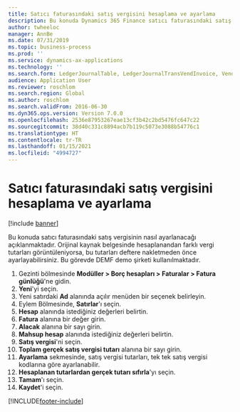 ```yaml
---
title: Satıcı faturasındaki satış vergisini hesaplama ve ayarlama
description: Bu konuda Dynamics 365 Finance satıcı faturasındaki satış vergisinin nasıl ayarlanacağı açıklanmaktadır.
author: twheeloc
manager: AnnBe
ms.date: 07/31/2019
ms.topic: business-process
ms.prod: ''
ms.service: dynamics-ax-applications
ms.technology: ''
ms.search.form: LedgerJournalTable, LedgerJournalTransVendInvoice, VendTableLookup, TaxTmpWorkTrans
audience: Application User
ms.reviewer: roschlom
ms.search.region: Global
ms.author: roschlom
ms.search.validFrom: 2016-06-30
ms.dyn365.ops.version: Version 7.0.0
ms.openlocfilehash: 2536e87953267eae13cf3b42c2bd5476fc647c22
ms.sourcegitcommit: 38d40c331c8894acb7b119c5073e3088b54776c1
ms.translationtype: HT
ms.contentlocale: tr-TR
ms.lasthandoff: 01/15/2021
ms.locfileid: "4994727"
---
```

# <a name="calculate-and-adjust-sales-tax-on-a-vendor-invoice"></a>Satıcı faturasındaki satış vergisini hesaplama ve ayarlama

[!include [banner](../../includes/banner.md)]

Bu konuda satıcı faturasındaki satış vergisinin nasıl ayarlanacağı açıklanmaktadır. Orijinal kaynak belgesinde hesaplanandan farklı vergi tutarları görüntüleniyorsa, bu tutarları deftere nakletmeden önce ayarlayabilirsiniz. Bu görevde DEMF demo şirketi kullanılmaktadır.

1. Gezinti bölmesinde **Modüller > Borç hesapları > Faturalar > Fatura günlüğü**'ne gidin.
2. **Yeni**'yi seçin.
3. Yeni satırdaki **Ad** alanında açılır menüden bir seçenek belirleyin.
4. Eylem Bölmesinde, **Satırlar**'ı seçin.
5. **Hesap** alanında istediğiniz değerleri belirtin.
6. **Fatura** alanına bir değer girin.
7. **Alacak** alanına bir sayı girin.
8. **Mahsup hesap** alanında istediğiniz değerleri belirtin.
9. **Satış vergisi**'ni seçin.
10. **Toplam gerçek satış vergisi tutarı** alanına bir sayı girin.
11. **Ayarlama** sekmesinde, satış vergisi tutarları, tek tek satış vergisi kodlarına göre ayarlanabilir.
12. **Hesaplanan tutarlardan gerçek tutarı sıfırla**'yı seçin.
13. **Tamam**'ı seçin.
14. **Kaydet**'i seçin.



[!INCLUDE[footer-include](../../../includes/footer-banner.md)]